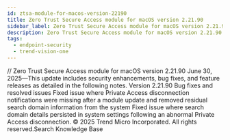 ```yaml
---
id: ztsa-module-for-macos-version-22190
title: Zero Trust Secure Access module for macOS version 2.21.90
sidebar_label: Zero Trust Secure Access module for macOS version 2.21.90
description: Zero Trust Secure Access module for macOS version 2.21.90
tags:
  - endpoint-security
  - trend-vision-one
---
```


/*<![CDATA[*/ $('#title').html($('meta[name=map-description]').attr('content')); /*]]>*/ Zero Trust Secure Access module for macOS version 2.21.90 June 30, 2025—This update includes security enhancements, bug fixes, and feature releases as detailed in the following notes. Version 2.21.90 Bug fixes and resolved issues Fixed issue where Private Access disconnection notifications were missing after a module update and removed residual search domain information from the system Fixed issue where search domain details persisted in system settings following an abnormal Private Access disconnection. © 2025 Trend Micro Incorporated. All rights reserved.Search Knowledge Base